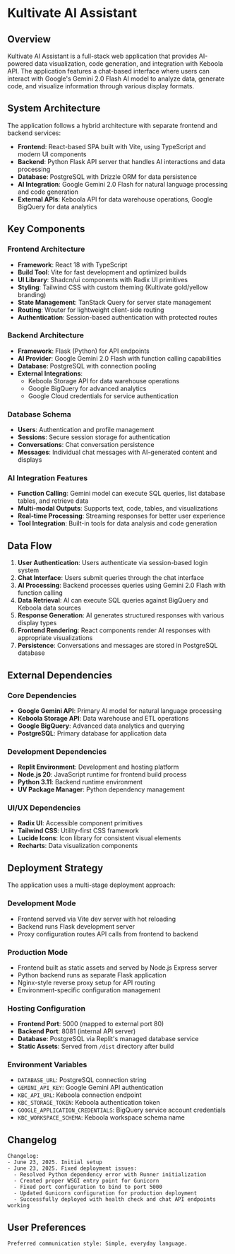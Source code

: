 # Kultivate AI Assistant

## Overview

Kultivate AI Assistant is a full-stack web application that provides AI-powered data visualization, code generation, and integration with Keboola API. The application features a chat-based interface where users can interact with Google's Gemini 2.0 Flash AI model to analyze data, generate code, and visualize information through various display formats.

## System Architecture

The application follows a hybrid architecture with separate frontend and backend services:

- **Frontend**: React-based SPA built with Vite, using TypeScript and modern UI components
- **Backend**: Python Flask API server that handles AI interactions and data processing
- **Database**: PostgreSQL with Drizzle ORM for data persistence
- **AI Integration**: Google Gemini 2.0 Flash for natural language processing and code generation
- **External APIs**: Keboola API for data warehouse operations, Google BigQuery for data analytics

## Key Components

### Frontend Architecture
- **Framework**: React 18 with TypeScript
- **Build Tool**: Vite for fast development and optimized builds
- **UI Library**: Shadcn/ui components with Radix UI primitives
- **Styling**: Tailwind CSS with custom theming (Kultivate gold/yellow branding)
- **State Management**: TanStack Query for server state management
- **Routing**: Wouter for lightweight client-side routing
- **Authentication**: Session-based authentication with protected routes

### Backend Architecture
- **Framework**: Flask (Python) for API endpoints
- **AI Provider**: Google Gemini 2.0 Flash with function calling capabilities
- **Database**: PostgreSQL with connection pooling
- **External Integrations**: 
  - Keboola Storage API for data warehouse operations
  - Google BigQuery for advanced analytics
  - Google Cloud credentials for service authentication

### Database Schema
- **Users**: Authentication and profile management
- **Sessions**: Secure session storage for authentication
- **Conversations**: Chat conversation persistence
- **Messages**: Individual chat messages with AI-generated content and displays

### AI Integration Features
- **Function Calling**: Gemini model can execute SQL queries, list database tables, and retrieve data
- **Multi-modal Outputs**: Supports text, code, tables, and visualizations
- **Real-time Processing**: Streaming responses for better user experience
- **Tool Integration**: Built-in tools for data analysis and code generation

## Data Flow

1. **User Authentication**: Users authenticate via session-based login system
2. **Chat Interface**: Users submit queries through the chat interface
3. **AI Processing**: Backend processes queries using Gemini 2.0 Flash with function calling
4. **Data Retrieval**: AI can execute SQL queries against BigQuery and Keboola data sources
5. **Response Generation**: AI generates structured responses with various display types
6. **Frontend Rendering**: React components render AI responses with appropriate visualizations
7. **Persistence**: Conversations and messages are stored in PostgreSQL database

## External Dependencies

### Core Dependencies
- **Google Gemini API**: Primary AI model for natural language processing
- **Keboola Storage API**: Data warehouse and ETL operations
- **Google BigQuery**: Advanced data analytics and querying
- **PostgreSQL**: Primary database for application data

### Development Dependencies
- **Replit Environment**: Development and hosting platform
- **Node.js 20**: JavaScript runtime for frontend build process
- **Python 3.11**: Backend runtime environment
- **UV Package Manager**: Python dependency management

### UI/UX Dependencies
- **Radix UI**: Accessible component primitives
- **Tailwind CSS**: Utility-first CSS framework
- **Lucide Icons**: Icon library for consistent visual elements
- **Recharts**: Data visualization components

## Deployment Strategy

The application uses a multi-stage deployment approach:

### Development Mode
- Frontend served via Vite dev server with hot reloading
- Backend runs Flask development server
- Proxy configuration routes API calls from frontend to backend

### Production Mode
- Frontend built as static assets and served by Node.js Express server
- Python backend runs as separate Flask application
- Nginx-style reverse proxy setup for API routing
- Environment-specific configuration management

### Hosting Configuration
- **Frontend Port**: 5000 (mapped to external port 80)
- **Backend Port**: 8081 (internal API server)
- **Database**: PostgreSQL via Replit's managed database service
- **Static Assets**: Served from `/dist` directory after build

### Environment Variables
- `DATABASE_URL`: PostgreSQL connection string
- `GEMINI_API_KEY`: Google Gemini API authentication
- `KBC_API_URL`: Keboola connection endpoint
- `KBC_STORAGE_TOKEN`: Keboola authentication token
- `GOOGLE_APPLICATION_CREDENTIALS`: BigQuery service account credentials
- `KBC_WORKSPACE_SCHEMA`: Keboola workspace schema name

## Changelog

```
Changelog:
- June 23, 2025. Initial setup
- June 23, 2025. Fixed deployment issues:
  - Resolved Python dependency error with Runner initialization
  - Created proper WSGI entry point for Gunicorn
  - Fixed port configuration to bind to port 5000
  - Updated Gunicorn configuration for production deployment
  - Successfully deployed with health check and chat API endpoints working
```

## User Preferences

```
Preferred communication style: Simple, everyday language.
```